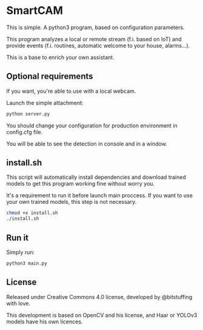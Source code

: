 # SmartCAM

This is simple. A python3 program, based on configuration parameters.

This program analyzes a local or remote stream (f.i. based on IoT) and provide events (f.i. routines, automatic welcome to your house, alarms...).

This is a base to enrich your own assistant.


## Optional requirements

If you want, you're able to use with a local webcam. 

Launch the simple attachment:

```python
python server.py
```
You should change your configuration for production environment in config.cfg file.

You will be able to see the detection in console and in a window.

## install.sh

This script will automatically install dependencies and download trained models to get this program working fine without worry you. 

It's a requirement to run it before launch main proccess. If you want to use your own trained models, this step is not necessary.

```bash
chmod +x install.sh
./install.sh
```

## Run it

Simply run:

```python
python3 main.py
```

## License

Released under Creative Commons 4.0 license, developed by @bitstuffing with love.

This development is based on OpenCV and his license, and Haar or YOLOv3 models have his own licences.
